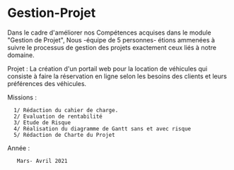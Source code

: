 # Gestion-Projet 
Dans le cadre d'améliorer nos Compétences acquises dans le module "Gestion de Projet", Nous -équipe de 5 personnes- étions ammenées à suivre le processus de gestion des projets exactement ceux liés à notre domaine.


Projet : La création d'un portail web pour la location de véhicules qui consiste à faire la réservation en ligne selon les besoins des clients et leurs préférences des véhicules.


Missions :

      1/ Rédaction du cahier de charge.
      2/ Evaluation de rentabilité 
      3/ Etude de Risque
      4/ Réalisation du diagramme de Gantt sans et avec risque
      5/ Rédaction de Charte du Projet


Année :

       Mars- Avril 2021
